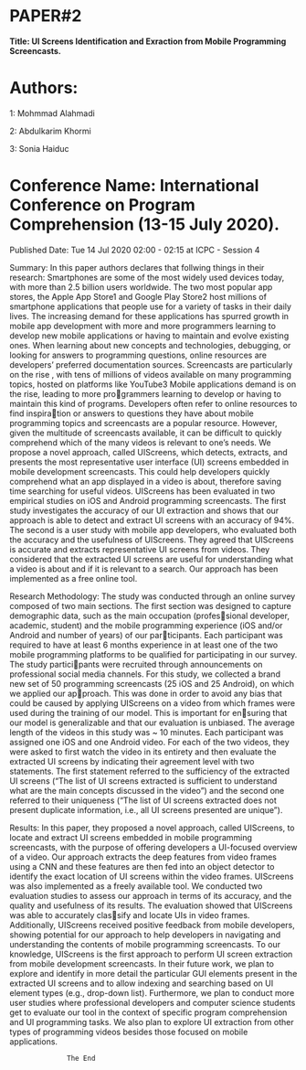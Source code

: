  # PAPER#2

**Title: UI Screens Identification and Exraction from Mobile Programming Screencasts.**

# Authors:

1: Mohmmad Alahmadi

2: Abdulkarim Khormi

3: Sonia Haiduc

# Conference Name:  International Conference on Program Comprehension (13-15 July 2020).

Published Date: Tue 14 Jul 2020 02:00 - 02:15 at ICPC - Session 4

Summary:
In this paper authors declares that follwing things in their research:
Smartphones are some of the most widely used devices today, with
more than 2.5 billion users worldwide. The two most popular
app stores, the Apple App Store1
and Google Play Store2 host
millions of smartphone applications that people use for a variety
of tasks in their daily lives. The increasing demand for
these applications has spurred growth in mobile app development
with more and more programmers learning to develop new mobile
applications or having to maintain and evolve existing ones.
When learning about new concepts and technologies, debugging,
or looking for answers to programming questions, online resources
are developers’ preferred documentation sources. Screencasts
are particularly on the rise , with tens of millions of
videos available on many programming topics, hosted on platforms
like YouTube3
Mobile applications demand is on the rise, leading to more programmers learning to develop or having to maintain this kind of
programs. Developers often refer to online resources to find inspiration or answers to questions they have about mobile programming
topics and screencasts are a popular resource. However, given the
multitude of screencasts available, it can be difficult to quickly
comprehend which of the many videos is relevant to one’s needs.
We propose a novel approach, called UIScreens, which detects,
extracts, and presents the most representative user interface (UI)
screens embedded in mobile development screencasts. This could
help developers quickly comprehend what an app displayed in a
video is about, therefore saving time searching for useful videos.
UIScreens has been evaluated in two empirical studies on iOS
and Android programming screencasts. The first study investigates
the accuracy of our UI extraction and shows that our approach is
able to detect and extract UI screens with an accuracy of 94%. The
second is a user study with mobile app developers, who evaluated
both the accuracy and the usefulness of UIScreens. They agreed that
UIScreens is accurate and extracts representative UI screens from
videos. They considered that the extracted UI screens are useful for
understanding what a video is about and if it is relevant to a search.
Our approach has been implemented as a free online tool.

Research Methodology:
The study was conducted through an online survey
composed of two main sections. The first section was designed to
capture demographic data, such as the main occupation (professional developer, academic, student) and the mobile programming
experience (iOS and/or Android and number of years) of our participants. Each participant was required to have at least 6 months
experience in at least one of the two mobile programming platforms
to be qualified for participating in our survey. The study participants were recruited through announcements on professional social
media channels.
For this study, we collected a brand new set of 50 programming
screencasts (25 iOS and 25 Android), on which we applied our approach. This was done in order to avoid any bias that could be
caused by applying UIScreens on a video from which frames were
used during the training of our model. This is important for ensuring that our model is generalizable and that our evaluation is
unbiased. The average length of the videos in this study was ~ 10
minutes. Each participant was assigned one iOS and one Android
video. For each of the two videos, they were asked to first watch
the video in its entirety and then evaluate the extracted UI screens
by indicating their agreement level with two statements. The first
statement referred to the sufficiency of the extracted UI screens
(“The list of UI screens extracted is sufficient to understand what
are the main concepts discussed in the video”) and the second one
referred to their uniqueness (“The list of UI screens extracted does
not present duplicate information, i.e., all UI screens presented are
unique”).

Results:
In this paper, they proposed a novel approach, called UIScreens, to
locate and extract UI screens embedded in mobile programming
screencasts, with the purpose of offering developers a UI-focused
overview of a video. Our approach extracts the deep features from
video frames using a CNN and these features are then fed into an
object detector to identify the exact location of UI screens within the
video frames. UIScreens was also implemented as a freely available
tool. We conducted two evaluation studies to assess our approach
in terms of its accuracy, and the quality and usefulness of its results.
The evaluation showed that UIScreens was able to accurately classify and locate UIs in video frames. Additionally, UIScreens received positive feedback from mobile developers, showing potential for
our approach to help developers in navigating and understanding
the contents of mobile programming screencasts. To our knowledge,
UIScreens is the first approach to perform UI screen extraction from
mobile development screencasts.
In their future work, we plan to explore and identify in more detail
the particular GUI elements present in the extracted UI screens and
to allow indexing and searching based on UI element types (e.g.,
drop-down list). Furthermore, we plan to conduct more user studies
where professional developers and computer science students get to
evaluate our tool in the context of specific program comprehension
and UI programming tasks. We also plan to explore UI extraction
from other types of programming videos besides those focused on
mobile applications.


				  The End